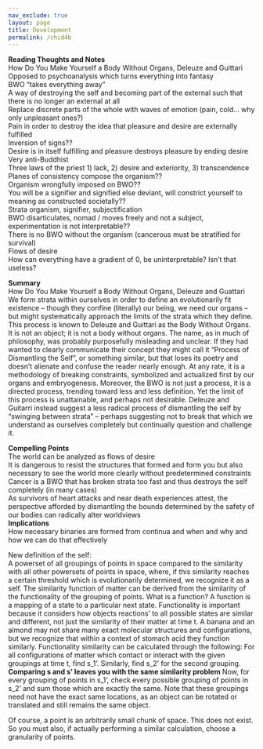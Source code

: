 ```yaml
---              
nav_exclude: true              
layout: page              
title: Development     
permalink: /chid4b  
---              
```

**Reading Thoughts and Notes**  
How Do You Make Yourself a Body Without Organs, Deleuze and Guittari  
Opposed to psychoanalysis which turns everything into fantasy  
BWO “takes everything away”  
A way of destroying the self and becoming part of the external such that there is no longer an external at all  
Replace discrete parts of the whole with waves of emotion (pain, cold… why only unpleasant ones?)  
Pain in order to destroy the idea that pleasure and desire are externally fulfilled  
Inversion of signs??  
Desire is in itself fulfilling and pleasure destroys pleasure by ending desire  
Very anti-Buddhist  
Three laws of the priest 1) lack, 2) desire and exteriority, 3) transcendence  
Planes of consistency compose the organism??  
Organism wrongfully imposed on BWO??  
You will be a signifier and signified else deviant, will constrict yourself to meaning as constructed societally??  
Strata organism, signifier, subjectification  
BWO disarticulates, nomad / moves freely and not a subject, experimentation is not interpretable??  
There is no BWO without the organism (cancerous must be stratified for survival)  
Flows of desire  
How can everything have a gradient of 0, be uninterpretable? Isn’t that useless?  
  
**Summary**  
How Do You Make Yourself a Body Without Organs, Deleuze and Guattari  
We form strata within ourselves in order to define an evolutionarily fit existence – though they confine (literally) our being, we need our organs – but might systematically approach the limits of the strata which they define. This process is known to Deleuze and Guittari as the Body Without Organs. It is not an object; it is not a body without organs. The name, as in much of philosophy, was probably purposefully misleading and unclear. If they had wanted to clearly communicate their concept they might call it “Process of Dismantling the Self”, or something similar, but that loses its poetry and doesn’t alienate and confuse the reader nearly enough. At any rate, it is a methodology of breaking constraints, symbolized and actualized first by our organs and embryogenesis. Moreover, the BWO is not just a process, it is a directed process, trending toward less and less definition. Yet the limit of this process is unattainable, and perhaps not desirable. Deleuze and Guitarri instead suggest a less radical process of dismantling the self by “swinging between strata” – perhaps suggesting not to break that which we understand as ourselves completely but continually question and challenge it.  
  
**Compelling Points**  
The world can be analyzed as flows of desire  
It is dangerous to resist the structures that formed and form you but also necessary to see the world more clearly without predetermined constraints  
Cancer is a BWO that has broken strata too fast and thus destroys the self completely (in many cases)  
As survivors of heart attacks and near death experiences attest, the perspective afforded by dismantling the bounds determined by the safety of our bodies can radically alter worldviews  
**Implications**  
How necessary binaries are formed from continua and when and why and how we can do that effectively  
  
New definition of the self:  
A powerset of all groupings of points in space compared to the similarity with all other powersets of points in space, where, if this similarity reaches a certain threshold which is evolutionarily determined, we recognize it as a self. The similarity function of matter can be derived from the similarity of the functionality of the grouping of points. What is a function? A function is a mapping of a state to a particular next state. Functionality is important because it considers how objects reactions’ to all possible states are similar and different, not just the similarity of their matter at time t. A banana and an almond may not share many exact molecular structures and configurations, but we recognize that within a context of stomach acid they function similarly. Functionality similarity can be calculated through the following: For all configurations of matter which contact or interact with the given groupings at time t, find s_1’. Similarly, find s_2’ for the second grouping. **Comparing s and s’ leaves you with the same similarity problem** Now, for every grouping of points in s_1’, check every possible grouping of points in s_2’ and sum those which are exactly the same. Note that these groupings need not have the exact same locations, as an object can be rotated or translated and still remains the same object.  
  
Of course, a point is an arbitrarily small chunk of space. This does not exist. So you must also, if actually performing a similar calculation, choose a granularity of points.   
  